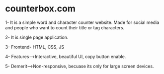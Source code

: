 
# counterbox.com
1- It is a simple word and character counter website. Made
        for social media and people who want to count their title
        or tag characters.

2- It is single page application.

3- Frontend- HTML, CSS, JS

4- Features-->Interactive, beautiful UI, copy button enable.

5- Demerit-->Non-responsive, becuase its only for large screen devices.